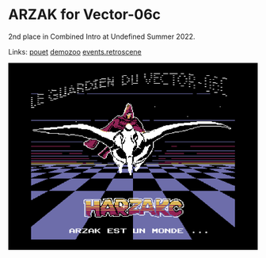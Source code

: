# ARZAK for Vector-06c

2nd place in Combined Intro at Undefined Summer 2022.

Links: [pouet](https://www.pouet.net/prod.php?which=92050) [demozoo](https://demozoo.org/productions/312404/) [events.retroscene](https://events.retroscene.org/undefined2022/Undefined_Intro/2764)

![harzakc screenshot](https://github.com/svofski/v06c-arzak/raw/master/screenshot.png "arzach avec son ptéroïde blanc")

